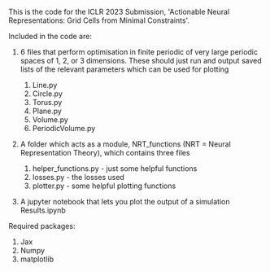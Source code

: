This is the code for the ICLR 2023 Submission, 'Actionable Neural Representations: Grid Cells from Minimal Constraints'.

Included in the code are:

1. 6 files that perform optimisation in finite periodic of very large periodic spaces of 1, 2, or 3 dimensions. These should just run and output saved lists of the relevant parameters which can be used for plotting
    1. Line.py
    2. Circle.py
    3. Torus.py
    4. Plane.py
    5. Volume.py
    6. PeriodicVolume.py

2. A folder which acts as a module, NRT_functions (NRT = Neural Representation Theory), which contains three files
    1. helper_functions.py - just some helpful functions
    2. losses.py - the losses used
    3. plotter.py - some helpful plotting functions

3. A jupyter notebook that lets you plot the output of a simulation
Results.ipynb


Required packages:
1. Jax
2. Numpy
3. matplotlib
